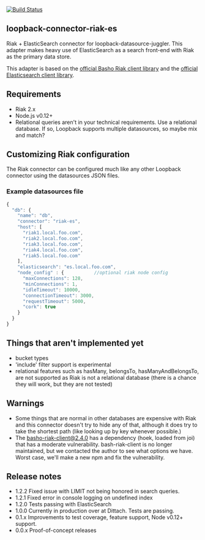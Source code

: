 [![Build Status](https://semaphoreci.com/api/v1/dittach/loopback-connector-riak-es/branches/master/badge.svg)](https://semaphoreci.com/dittach/loopback-connector-riak-es)

## loopback-connector-riak-es

Riak + ElasticSearch connector for loopback-datasource-juggler. This adapter makes heavy use of ElasticSearch as a search front-end with Riak as the primary data store.

This adapter is based on the [official Basho Riak client library](https://github.com/basho/riak-nodejs-client) and the [official Elasticsearch client library](https://github.com/elastic/elasticsearch-js).

## Requirements

* Riak 2.x
* Node.js v0.12+
* Relational queries aren't in your technical requirements. Use a relational database. If so, Loopback supports multiple datasources, so maybe mix and match?

## Customizing Riak configuration

The Riak connector can be configured much like any other Loopback connector using the datasources JSON files.

### Example datasources file

```javascript
{
  "db": {
    "name": "db",
    "connector": "riak-es",
    "host": [
      "riak1.local.foo.com",
      "riak2.local.foo.com",
      "riak3.local.foo.com",
      "riak4.local.foo.com",
      "riak5.local.foo.com"
    ],
    "elasticsearch": "es.local.foo.com",
    "node_config" : {           //optional riak node config
      "maxConnections": 128,
      "minConnections": 1,
      "idleTimeout": 10000,
      "connectionTimeout": 3000,
      "requestTimeout": 5000,
      "cork": true
    }
  }
}
```

## Things that aren't implemented yet

* bucket types
* 'include' filter support is experimental
* relational features such as hasMany, belongsTo, hasManyAndBelongsTo, are not supported as Riak is not a relational database (there is a chance they will work, but they are not tested)

## Warnings

* Some things that are normal in other databases are expensive with Riak and this connector doesn't try to hide any of that, although it does try to take the shortest path (like looking up by key whenever possible.)
* The basho-riak-client@2.4.0 has a dependency (hoek, loaded from joi) that has a moderate vulnerability.  bash-riak-client is no longer maintained, but we contacted the author to see what options we have.  Worst case, we'll make a new npm and fix the vulnerability.

## Release notes

* 1.2.2 Fixed issue with LIMIT not being honored in search queries.
* 1.2.1 Fixed error in console logging on undefined index
* 1.2.0 Tests passing with ElasticSearch
* 1.0.0 Currently in production over at Dittach. Tests are passing.
* 0.1.x Improvements to test coverage, feature support, Node v0.12+ support.
* 0.0.x Proof-of-concept releases
